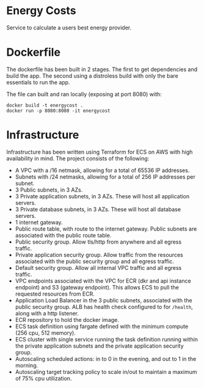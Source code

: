 # Energy Costs

Service to calculate a users best energy provider.

# Dockerfile

The dockerfile has been built in 2 stages. The first to get
dependencies and build the app. The second using a distroless
build with only the bare essentials to run the app.

The file can built and ran locally (exposing at port 8080) with:

```
docker build -t energycost .
docker run -p 8080:8080 -it energycost
```

# Infrastructure

Infrastructure has been written using Terraform for ECS on AWS with high availability in mind.
The project consists of the following:
- A VPC with a /16 netmask, allowing for a total of 65536 IP addresses.
- Subnets with /24 netmasks, allowing for a total of 256 IP addresses per subnet.
- 3 Public subnets, in 3 AZs.
- 3 Private application subnets, in 3 AZs. These will host all application servers.
- 3 Private database subnets, in 3 AZs. These will host all database servers.
- 1 internet gateway.
- Public route table, with route to the internet gateway. Public subnets are associated
  with the public route table.
- Public security group. Allow tls/http from anywhere and all egress traffic.
- Private application security group. Allow traffic from the resources associated with
  the public security group and all egress traffic.
- Default security group. Allow all internal VPC traffic and all egress traffic.
- VPC endpoints associated with the VPC for ECR (dkr and api instance endpoint) and S3 
  (gateway endpoint). This allows ECS to pull the requested resources from ECR.
- Application Load Balancer in the 3 public subnets, associated with the public security group.
  ALB has health check configured to for `/health`, along with a http listener.
- ECR repository to hold the docker image.
- ECS task definition using fargate defined with the minimum compute (256 cpu, 512 memory).
- ECS cluster with single service running the task definition running within the private 
  application subnets and the private application security group.
- Autoscaling scheduled actions: in to 0 in the evening, and out to 1 in the morning.
- Autoscaling target tracking policy to scale in/out to maintain a maximum of 75% cpu 
  utilization.
